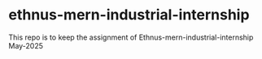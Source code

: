 # ethnus-mern-industrial-internship
This repo is to keep the assignment of Ethnus-mern-industrial-internship May-2025 
